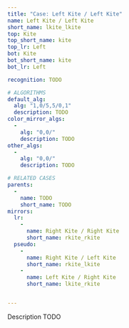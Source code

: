 ```yaml
---
title: "Case: Left Kite / Left Kite"
name: Left Kite / Left Kite
short_name: lkite_lkite
top: Kite
top_short_name: kite
top_lr: Left
bot: Kite
bot_short_name: kite
bot_lr: Left

recognition: TODO

# ALGORITHMS
default_alg:
  alg: "1,0/5,5/0,1"
  description: TODO
color_mirror_algs:
  -
    alg: "0,0/"
    description: TODO
other_algs:
  -
    alg: "0,0/"
    description: TODO

# RELATED CASES
parents:
  -
    name: TODO
    short_name: TODO
mirrors:
  lr:
    -
      name: Right Kite / Right Kite
      short_name: rkite_rkite
  pseudo:
    -
      name: Right Kite / Left Kite
      short_name: rkite_lkite
    -
      name: Left Kite / Right Kite
      short_name: lkite_rkite


---
```


Description TODO

